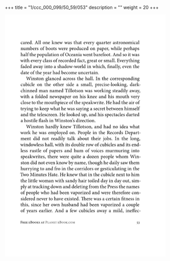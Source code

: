+++
title = "1/ccc_000_099/50_59/053"
description = ""
weight = 20
+++

<img class="center-fit-jpg" src="/jpg_/out_jpg_1984__053.jpg" ></img>

